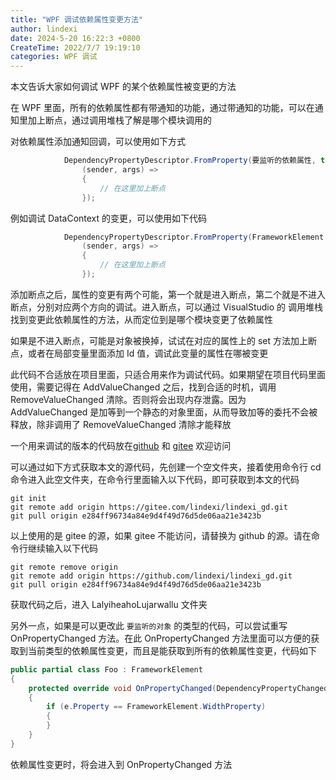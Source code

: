 ```yaml
---
title: "WPF 调试依赖属性变更方法"
author: lindexi
date: 2024-5-20 16:22:3 +0800
CreateTime: 2022/7/7 19:19:10
categories: WPF 调试
---
```


本文告诉大家如何调试 WPF 的某个依赖属性被变更的方法

<!--more-->


<!-- CreateTime:2022/7/7 19:19:10 -->

<!-- 发布 -->
<!-- 标签：WPF，调试 -->

在 WPF 里面，所有的依赖属性都有带通知的功能，通过带通知的功能，可以在通知里加上断点，通过调用堆栈了解是哪个模块调用的

对依赖属性添加通知回调，可以使用如下方式

```csharp
            DependencyPropertyDescriptor.FromProperty(要监听的依赖属性, typeof(对象的类型)).AddValueChanged(要监听的对象,
                (sender, args) =>
                {
                    // 在这里加上断点
                });
```

例如调试 DataContext 的变更，可以使用如下代码

```csharp
            DependencyPropertyDescriptor.FromProperty(FrameworkElement.DataContextProperty, typeof(FrameworkElement)).AddValueChanged(要监听的对象,
                (sender, args) =>
                {
                    // 在这里加上断点
                });
```

添加断点之后，属性的变更有两个可能，第一个就是进入断点，第二个就是不进入断点，分别对应两个方向的调试。进入断点，可以通过 VisualStudio 的 调用堆栈 找到变更此依赖属性的方法，从而定位到是哪个模块变更了依赖属性

如果是不进入断点，可能是对象被换掉，试试在对应的属性上的 set 方法加上断点，或者在局部变量里面添加 Id 值，调试此变量的属性在哪被变更

此代码不合适放在项目里面，只适合用来作为调试代码。如果期望在项目代码里面使用，需要记得在 AddValueChanged 之后，找到合适的时机，调用 RemoveValueChanged 清除。否则将会出现内存泄露。因为 AddValueChanged 是加等到一个静态的对象里面，从而导致加等的委托不会被释放，除非调用了 RemoveValueChanged 清除才能释放

一个用来调试的版本的代码放在[github](https://github.com/lindexi/lindexi_gd/tree/e284ff96734a84e9d4f49d76d5de06aa21e3423b/LalyiheahoLujarwallu) 和 [gitee](https://gitee.com/lindexi/lindexi_gd/tree/e284ff96734a84e9d4f49d76d5de06aa21e3423b/LalyiheahoLujarwallu) 欢迎访问

可以通过如下方式获取本文的源代码，先创建一个空文件夹，接着使用命令行 cd 命令进入此空文件夹，在命令行里面输入以下代码，即可获取到本文的代码

```
git init
git remote add origin https://gitee.com/lindexi/lindexi_gd.git
git pull origin e284ff96734a84e9d4f49d76d5de06aa21e3423b
```

以上使用的是 gitee 的源，如果 gitee 不能访问，请替换为 github 的源。请在命令行继续输入以下代码

```
git remote remove origin
git remote add origin https://github.com/lindexi/lindexi_gd.git
git pull origin e284ff96734a84e9d4f49d76d5de06aa21e3423b
```

获取代码之后，进入 LalyiheahoLujarwallu 文件夹

另外一点，如果是可以更改此 `要监听的对象` 的类型的代码，可以尝试重写 OnPropertyChanged 方法。在此 OnPropertyChanged 方法里面可以方便的获取到当前类型的依赖属性变更，而且是能获取到所有的依赖属性变更，代码如下

```csharp
public partial class Foo : FrameworkElement
{
    protected override void OnPropertyChanged(DependencyPropertyChangedEventArgs e)
    {
        if (e.Property == FrameworkElement.WidthProperty)
        {
        }
    }
}
```

依赖属性变更时，将会进入到 OnPropertyChanged 方法
